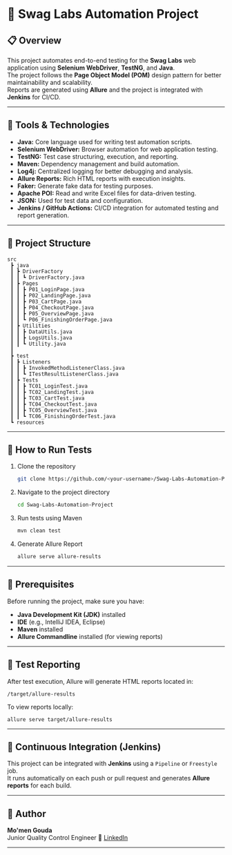 # 🧪 Swag Labs Automation Project

## 📋 Overview
This project automates end-to-end testing for the **Swag Labs** web application using **Selenium WebDriver**, **TestNG**, and **Java**.  
The project follows the **Page Object Model (POM)** design pattern for better maintainability and scalability.  
Reports are generated using **Allure** and the project is integrated with **Jenkins** for CI/CD.

---

## 🧰 Tools & Technologies
- **Java:** Core language used for writing test automation scripts.  
- **Selenium WebDriver:** Browser automation for web application testing.  
- **TestNG:** Test case structuring, execution, and reporting.  
- **Maven:** Dependency management and build automation.  
- **Log4j:** Centralized logging for better debugging and analysis.  
- **Allure Reports:** Rich HTML reports with execution insights.  
- **Faker:** Generate fake data for testing purposes.  
- **Apache POI:** Read and write Excel files for data-driven testing.  
- **JSON:** Used for test data and configuration.  
- **Jenkins / GitHub Actions:** CI/CD integration for automated testing and report generation.  

---

## 🧩 Project Structure

```
src
 ┣ java
 ┃ ┣ DriverFactory
 ┃ ┃ ┗ DriverFactory.java
 ┃ ┣ Pages
 ┃ ┃ ┣ P01_LoginPage.java
 ┃ ┃ ┣ P02_LandingPage.java
 ┃ ┃ ┣ P03_CartPage.java
 ┃ ┃ ┣ P04_CheckoutPage.java
 ┃ ┃ ┣ P05_OverviewPage.java
 ┃ ┃ ┗ P06_FinishingOrderPage.java
 ┃ ┣ Utilities
 ┃ ┃ ┣ DataUtils.java
 ┃ ┃ ┣ LogsUtils.java
 ┃ ┃ ┗ Utility.java
 ┃
 ┣ test
 ┃ ┣ Listeners
 ┃ ┃ ┣ InvokedMethodListenerClass.java
 ┃ ┃ ┗ ITestResultListenerClass.java
 ┃ ┣ Tests
 ┃ ┃ ┣ TC01_LoginTest.java
 ┃ ┃ ┣ TC02_LandingTest.java
 ┃ ┃ ┣ TC03_CartTest.java
 ┃ ┃ ┣ TC04_CheckoutTest.java
 ┃ ┃ ┣ TC05_OverviewTest.java
 ┃ ┃ ┗ TC06_FinishingOrderTest.java
 ┗ resources
```

---

## 🚀 How to Run Tests

1. Clone the repository  
   ```bash
   git clone https://github.com/<your-username>/Swag-Labs-Automation-Project.git
   ```

2. Navigate to the project directory  
   ```bash
   cd Swag-Labs-Automation-Project
   ```

3. Run tests using Maven  
   ```bash
   mvn clean test
   ```

4. Generate Allure Report  
   ```bash
   allure serve allure-results
   ```

---

## 🧩 Prerequisites
Before running the project, make sure you have:
- **Java Development Kit (JDK)** installed  
- **IDE** (e.g., IntelliJ IDEA, Eclipse)  
- **Maven** installed  
- **Allure Commandline** installed (for viewing reports)  

---

## 🧾 Test Reporting
After test execution, Allure will generate HTML reports located in:
```
/target/allure-results
```
To view reports locally:
```
allure serve target/allure-results
```

---

## 🧱 Continuous Integration (Jenkins)
This project can be integrated with **Jenkins** using a `Pipeline` or `Freestyle` job.  
It runs automatically on each push or pull request and generates **Allure reports** for each build.

---

## 👤 Author
**Mo'men Gouda**  
Junior Quality Control Engineer 
🔗 [LinkedIn](https://www.linkedin.com/in/mo-men-gouda-0b060a284/)

---

